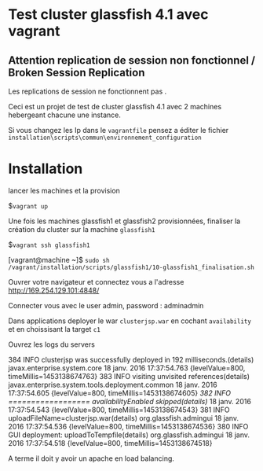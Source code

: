 Test cluster glassfish 4.1 avec vagrant
=========
Attention replication de session non fonctionnel / Broken Session Replication
-------

Les replications de session ne fonctionnent pas     .

Ceci est un projet de test de cluster glassfish 4.1 avec 2 machines hebergeant chacune une instance.

Si vous changez les Ip dans le ``vagrantfile`` pensez a éditer le fichier  ``installation\scripts\commun\environnement_configuration``

Installation
=====

lancer les machines et la provision

  
  $``vagrant up``


Une fois les machines glassfish1 et glassfish2 provisionnées, finaliser la création du cluster sur la machine ``glassfish1``   

  
  $``vagrant ssh glassfish1``
  
  [vagrant@machine ~]$ ``sudo sh /vagrant/installation/scripts/glassfish1/10-glassfish1_finalisation.sh``
  
  
Ouvrer votre navigateur et connectez vous a l'adresse http://169.254.129.101:4848/ 

Connecter vous avec le user admin, password : adminadmin

Dans applications deployer le war  ``clusterjsp.war`` en  cochant ``availability`` et en choissisant la target ``c1``

Ouvrez les logs du servers

384 	INFO 	clusterjsp was successfully deployed in 192 milliseconds.(details) 	javax.enterprise.system.core 	18 janv. 2016 17:37:54.763 	{levelValue=800, timeMillis=1453138674763}
383 	INFO 	visiting unvisited references(details) 	javax.enterprise.system.tools.deployment.common 	18 janv. 2016 17:37:54.605 	{levelValue=800, timeMillis=1453138674605}
*382 	INFO 	================== availabilityEnabled skipped(details)* 		18 janv. 2016 17:37:54.543 	{levelValue=800, timeMillis=1453138674543}
381 	INFO 	uploadFileName=clusterjsp.war(details) 	org.glassfish.admingui 	18 janv. 2016 17:37:54.536 	{levelValue=800, timeMillis=1453138674536}
380 	INFO 	GUI deployment: uploadToTempfile(details) 	org.glassfish.admingui 	18 janv. 2016 17:37:54.518 	{levelValue=800, timeMillis=1453138674518}

 A terme il doit y avoir un apache en load balancing.


